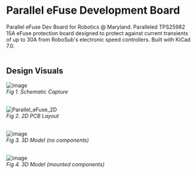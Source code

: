 # Parallel eFuse Development Board
Parallel eFuse Dev Board for Robotics @ Maryland. Paralleled TPS25982 15A eFuse protection board designed to protect against current transients of up to 30A from RoboSub's electronic speed controllers. Built with KiCad 7.0.
<br><br>

## Design Visuals
![image](https://github.com/JermYeWorm/Parallel_eFuse/assets/113321384/b3916656-1094-4327-8606-ad2ba1c201f2)
<br>_Fig 1. Schematic Capture_<br><br>

![Parallel_eFuse_2D](https://github.com/JermYeWorm/Parallel_eFuse/assets/113321384/629029cb-f456-4ad6-b7da-fa72c72026e0)
<br>_Fig 2. 2D PCB Layout_<br><br>

![image](https://github.com/JermYeWorm/Parallel_eFuse/assets/113321384/57dbc11f-6c10-4383-a58a-eea6b9223f59)
<br>_Fig 3. 3D Model (no components)_<br><br>

![image](https://github.com/JermYeWorm/Parallel_eFuse/assets/113321384/0d1fdcf0-d982-48fb-aeb5-86a506597731)
<br>_Fig 4. 3D Model (mounted components)_<br><br>
